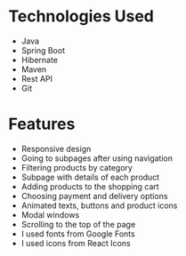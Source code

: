 # Technologies Used
* Java
* Spring Boot
* Hibernate
* Maven
* Rest API
* Git


# Features
* Responsive design
* Going to subpages after using navigation
* Filtering products by category
* Subpage with details of each product
* Adding products to the shopping cart
* Choosing payment and delivery options
* Animated texts, buttons and product icons
* Modal windows
* Scrolling to the top of the page
* I used fonts from Google Fonts
* I used icons from React Icons
